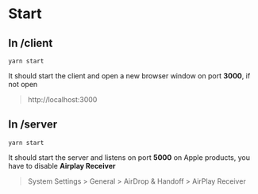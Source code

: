 # Start
## In /client
`yarn start`

It should start the client and open a new browser window on port **3000**, if not open
> http://localhost:3000


## In /server
`yarn start`

It should start the server and listens on port **5000**
on Apple products, you have to disable **Airplay Receiver**
> System Settings > General > AirDrop & Handoff > AirPlay Receiver